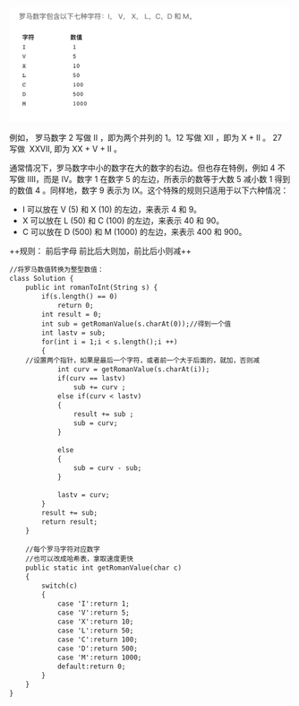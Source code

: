 

![](https://raw.githubusercontent.com/binbinbin5/myPics/master/imgs/20190526153901.png)

例如， 罗马数字 2 写做 II ，即为两个并列的 1。12 写做 XII ，即为 X + II 。 27 写做  XXVII, 即为 XX + V + II 。

通常情况下，罗马数字中小的数字在大的数字的右边。但也存在特例，例如 4 不写做 IIII，而是 IV。数字 1 在数字 5 的左边，所表示的数等于大数 5 减小数 1 得到的数值 4 。同样地，数字 9 表示为 IX。这个特殊的规则只适用于以下六种情况：

- I 可以放在 V (5) 和 X (10) 的左边，来表示 4 和 9。
- X 可以放在 L (50) 和 C (100) 的左边，来表示 40 和 90。 
- C 可以放在 D (500) 和 M (1000) 的左边，来表示 400 和 900。

++规则： 前后字母 前比后大则加，前比后小则减++
```
//将罗马数值转换为整型数值：
class Solution {
    public int romanToInt(String s) {
        if(s.length() == 0)
            return 0;
        int result = 0;
        int sub = getRomanValue(s.charAt(0));//得到一个值
        int lastv = sub;
        for(int i = 1;i < s.length();i ++)
        {
    //设置两个指针，如果是最后一个字符，或者前一个大于后面的，就加，否则减
            int curv = getRomanValue(s.charAt(i));
            if(curv == lastv)
                sub += curv ;
            else if(curv < lastv)
            {
                result += sub ;
                sub = curv;
            }
                
            else
            {
                sub = curv - sub;
            }
                
            lastv = curv;
        }
        result += sub;
        return result;        
    }
    
    //每个罗马字符对应数字
    //也可以改成哈希表，拿取速度更快
    public static int getRomanValue(char c)
    {
        switch(c)
        {
            case 'I':return 1;
            case 'V':return 5;
            case 'X':return 10;
            case 'L':return 50;
            case 'C':return 100;
            case 'D':return 500;
            case 'M':return 1000;
            default:return 0;        
        }   
    }
}

```